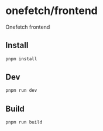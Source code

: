 # onefetch/frontend

Onefetch frontend

## Install

```bash
pnpm install
```

## Dev

```bash
pnpm run dev
```

## Build

```bash
pnpm run build
```
